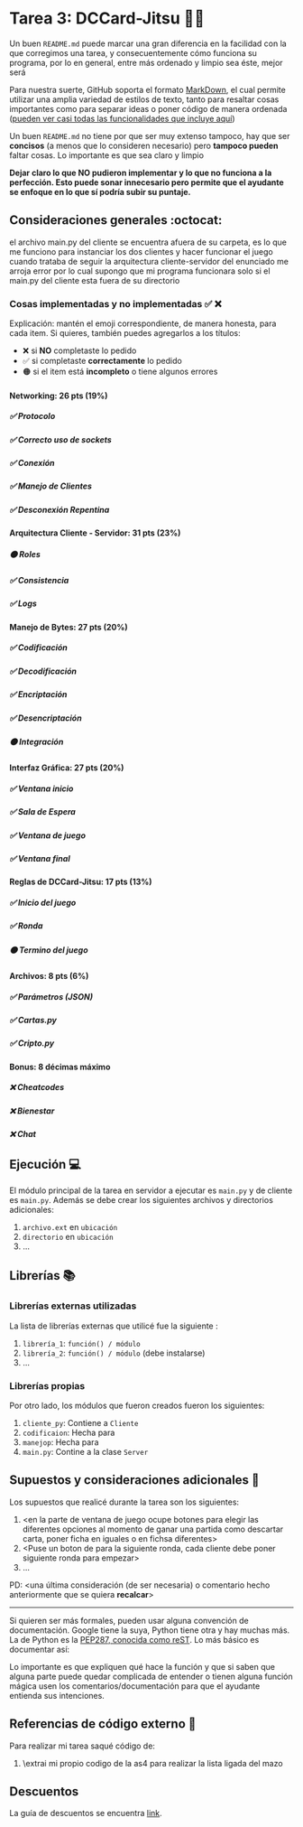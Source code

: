 # Tarea 3: DCCard-Jitsu 🐧🥋


Un buen ```README.md``` puede marcar una gran diferencia en la facilidad con la que corregimos una tarea, y consecuentemente cómo funciona su programa, por lo en general, entre más ordenado y limpio sea éste, mejor será 

Para nuestra suerte, GitHub soporta el formato [MarkDown](https://es.wikipedia.org/wiki/Markdown), el cual permite utilizar una amplia variedad de estilos de texto, tanto para resaltar cosas importantes como para separar ideas o poner código de manera ordenada ([pueden ver casi todas las funcionalidades que incluye aquí](https://github.com/adam-p/markdown-here/wiki/Markdown-Cheatsheet))

Un buen ```README.md``` no tiene por que ser muy extenso tampoco, hay que ser **concisos** (a menos que lo consideren necesario) pero **tampoco pueden** faltar cosas. Lo importante es que sea claro y limpio 

**Dejar claro lo que NO pudieron implementar y lo que no funciona a la perfección. Esto puede sonar innecesario pero permite que el ayudante se enfoque en lo que sí podría subir su puntaje.**

## Consideraciones generales :octocat:

el archivo main.py del cliente se encuentra afuera de su carpeta, es lo que me funciono para instanciar los dos clientes y hacer funcionar el juego
cuando trataba de seguir la arquitectura cliente-servidor del enunciado me arroja error por lo cual supongo que mi programa funcionara solo si el main.py del cliente esta fuera de su directorio


### Cosas implementadas y no implementadas :white_check_mark: :x:

Explicación: mantén el emoji correspondiente, de manera honesta, para cada item. Si quieres, también puedes agregarlos a los títulos:
- ❌ si **NO** completaste lo pedido
- ✅ si completaste **correctamente** lo pedido
- 🟠 si el item está **incompleto** o tiene algunos errores
#### Networking: 26 pts (19%)
##### ✅ Protocolo	
##### ✅ Correcto uso de sockets		
##### ✅ Conexión	
##### ✅ Manejo de Clientes	
##### ✅ Desconexión Repentina
#### Arquitectura Cliente - Servidor: 31 pts (23%)			
##### 🟠 Roles			
##### ✅ Consistencia		
##### ✅ Logs
#### Manejo de Bytes: 27 pts (20%)
##### ✅ Codificación			
##### ✅ Decodificación			
##### ✅ Encriptación		
##### ✅ Desencriptación	
##### 🟠 Integración
#### Interfaz Gráfica: 27 pts (20%)	
##### ✅ Ventana inicio		
##### ✅ Sala de Espera			
##### ✅ Ventana de juego							
##### ✅ Ventana final
#### Reglas de DCCard-Jitsu: 17 pts (13%)
##### ✅ Inicio del juego			
##### ✅ Ronda				
##### 🟠 Termino del juego
#### Archivos: 8 pts (6%)
##### ✅ Parámetros (JSON)		
##### ✅ Cartas.py	
##### ✅ Cripto.py
#### Bonus: 8 décimas máximo
##### ❌ Cheatcodes	
##### ❌ Bienestar	
##### ❌ Chat

## Ejecución :computer:
El módulo principal de la tarea en  servidor a ejecutar es  ```main.py``` y de cliente es ```main.py```. Además se debe crear los siguientes archivos y directorios adicionales:
1. ```archivo.ext``` en ```ubicación```
2. ```directorio``` en ```ubicación```
3. ...


## Librerías :books:
### Librerías externas utilizadas
La lista de librerías externas que utilicé fue la siguiente :

1. ```librería_1```: ```función() / módulo```
2. ```librería_2```: ```función() / módulo``` (debe instalarse)
3. ...

### Librerías propias
Por otro lado, los módulos que fueron creados fueron los siguientes:

1. ```cliente_py```: Contiene a ```Cliente```
2. ```codificaion```: Hecha para <codificar y decodificar>
3. ```manejop```: Hecha para <extraer archivos path>
4. ```main.py```: Contine a la clase ```Server```

## Supuestos y consideraciones adicionales :thinking:
Los supuestos que realicé durante la tarea son los siguientes:

1. <en la parte de ventana de juego ocupe botones para elegir las diferentes opciones al momento de ganar una partida como descartar carta, poner ficha en iguales o en fichsa diferentes> 
2. <Puse un boton de para la siguiente ronda, cada cliente debe poner siguiente ronda para empezar>
3. ...

PD: <una última consideración (de ser necesaria) o comentario hecho anteriormente que se quiera **recalcar**>


-------





Si quieren ser más formales, pueden usar alguna convención de documentación. Google tiene la suya, Python tiene otra y hay muchas más. La de Python es la [PEP287, conocida como reST](https://www.python.org/dev/peps/pep-0287/). Lo más básico es documentar así:


Lo importante es que expliquen qué hace la función y que si saben que alguna parte puede quedar complicada de entender o tienen alguna función mágica usen los comentarios/documentación para que el ayudante entienda sus intenciones.

## Referencias de código externo :book:

Para realizar mi tarea saqué código de:
1. \extrai mi propio codigo de la as4 para realizar la lista ligada del mazo 


## Descuentos
La guía de descuentos se encuentra [link](https://github.com/IIC2233/Syllabus/blob/master/Tareas/Descuentos.md).
